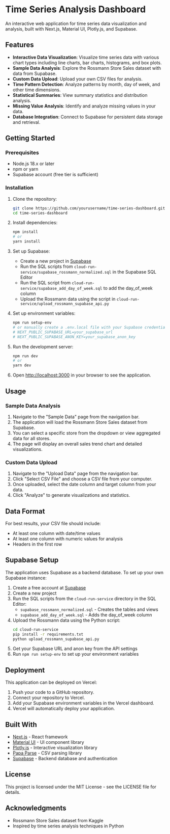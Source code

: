 # Time Series Analysis Dashboard

An interactive web application for time series data visualization and analysis, built with Next.js, Material UI, Plotly.js, and Supabase.

## Features

- **Interactive Data Visualization**: Visualize time series data with various chart types including line charts, bar charts, histograms, and box plots.
- **Sample Data Analysis**: Explore the Rossmann Store Sales dataset with data from Supabase.
- **Custom Data Upload**: Upload your own CSV files for analysis.
- **Time Pattern Detection**: Analyze patterns by month, day of week, and other time dimensions.
- **Statistical Summaries**: View summary statistics and distribution analysis.
- **Missing Value Analysis**: Identify and analyze missing values in your data.
- **Database Integration**: Connect to Supabase for persistent data storage and retrieval.

## Getting Started

### Prerequisites

- Node.js 18.x or later
- npm or yarn
- Supabase account (free tier is sufficient)

### Installation

1. Clone the repository:
   ```bash
   git clone https://github.com/yourusername/time-series-dashboard.git
   cd time-series-dashboard
   ```

2. Install dependencies:
   ```bash
   npm install
   # or
   yarn install
   ```

3. Set up Supabase:
   - Create a new project in [Supabase](https://supabase.com/)
   - Run the SQL scripts from `cloud-run-service/supabase_rossmann_normalized.sql` in the Supabase SQL Editor
   - Run the SQL script from `cloud-run-service/supabase_add_day_of_week.sql` to add the day_of_week column
   - Upload the Rossmann data using the script in `cloud-run-service/upload_rossmann_supabase_api.py`

4. Set up environment variables:
   ```bash
   npm run setup-env
   # or manually create a .env.local file with your Supabase credentials:
   # NEXT_PUBLIC_SUPABASE_URL=your_supabase_url
   # NEXT_PUBLIC_SUPABASE_ANON_KEY=your_supabase_anon_key
   ```

5. Run the development server:
   ```bash
   npm run dev
   # or
   yarn dev
   ```

6. Open [http://localhost:3000](http://localhost:3000) in your browser to see the application.

## Usage

### Sample Data Analysis

1. Navigate to the "Sample Data" page from the navigation bar.
2. The application will load the Rossmann Store Sales dataset from Supabase.
3. You can select a specific store from the dropdown or view aggregated data for all stores.
4. The page will display an overall sales trend chart and detailed visualizations.

### Custom Data Upload

1. Navigate to the "Upload Data" page from the navigation bar.
2. Click "Select CSV File" and choose a CSV file from your computer.
3. Once uploaded, select the date column and target column from your data.
4. Click "Analyze" to generate visualizations and statistics.

## Data Format

For best results, your CSV file should include:

- At least one column with date/time values
- At least one column with numeric values for analysis
- Headers in the first row

## Supabase Setup

The application uses Supabase as a backend database. To set up your own Supabase instance:

1. Create a free account at [Supabase](https://supabase.com/)
2. Create a new project
3. Run the SQL scripts from the `cloud-run-service` directory in the SQL Editor:
   - `supabase_rossmann_normalized.sql` - Creates the tables and views
   - `supabase_add_day_of_week.sql` - Adds the day_of_week column
4. Upload the Rossmann data using the Python script:
   ```bash
   cd cloud-run-service
   pip install -r requirements.txt
   python upload_rossmann_supabase_api.py
   ```
5. Get your Supabase URL and anon key from the API settings
6. Run `npm run setup-env` to set up your environment variables

## Deployment

This application can be deployed on Vercel:

1. Push your code to a GitHub repository.
2. Connect your repository to Vercel.
3. Add your Supabase environment variables in the Vercel dashboard.
4. Vercel will automatically deploy your application.

## Built With

- [Next.js](https://nextjs.org/) - React framework
- [Material UI](https://mui.com/) - UI component library
- [Plotly.js](https://plotly.com/javascript/) - Interactive visualization library
- [Papa Parse](https://www.papaparse.com/) - CSV parsing library
- [Supabase](https://supabase.com/) - Backend database and authentication

## License

This project is licensed under the MIT License - see the LICENSE file for details.

## Acknowledgments

- Rossmann Store Sales dataset from Kaggle
- Inspired by time series analysis techniques in Python